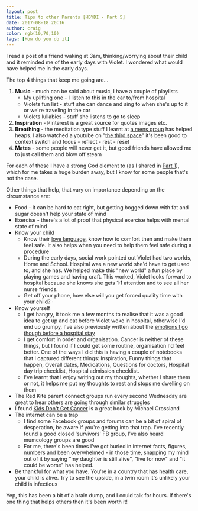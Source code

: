 ```yaml
---
layout: post
title: Tips to other Parents [HDYDI - Part 5]
date: 2017-08-18 20:16
author: craig
color: rgb(10,70,10)
tags: [How do you do it]
---
```

I read a post of a friend waking at 3am, thinking/worrying about their child and it reminded me of the early days with Violet. I wondered what would have helped me in the early days.

The top 4 things that keep me going are…
<ol>
	<li><strong>Music</strong> - much can be said about music, I have a couple of playlists
<ul>
	<li>My uplifting one - I listen to this in the car to/from hospital</li>
	<li>Violets fun list - stuff she can dance and sing to when she's up to it or we're traveling in the car</li>
	<li>Violets lullabies - stuff she listens to go to sleep</li>
</ul>
</li>
	<li><strong>Inspiration</strong> - Pinterest is a great source for quotes images etc.</li>
	<li><strong>Breathing</strong> - the meditation type stuff I learnt at <a href="https://blog.seaboxes.com/2017/08/16/mates-how-do-you-do-it-part-3.html">a mens group</a> has helped heaps. I also watched a youtube on "<a href="https://www.youtube.com/watch?v=dpk_dssZXqs">the third space</a>" it's been good to context switch and focus - reflect - rest - reset</li>
	<li><strong>Mates</strong> - some people will never get it, but good friends have allowed me to just call them and blow off steam</li>
</ol>
For each of these I have a strong God element to (as I shared in <a href="https://blog.seaboxes.com/2017/08/14/god-how-do-you-do-it-part-1.html">Part 1</a>), which for me takes a huge burden away, but I know for some people that's not the case.

Other things that help, that vary on importance depending on the circumstance are:
<ul>
	<li>Food - it can be hard to eat right, but getting bogged down with fat and sugar doesn't help your state of mind</li>
	<li>Exercise - there's a lot of proof that physical exercise helps with mental state of mind</li>
	<li>Know your child
<ul>
	<li>Know their <a href="http://www.imom.com/using-choices-discover-childs-love-language/">love language</a>, know how to comfort then and make them feel safe. It also helps when you need to help them feel safe during a procedure</li>
	<li>During the early days, social work pointed out Violet had two worlds, Home and School. Hospital was a new world she'd have to get used to, and she has. We helped make this "new world" a fun place by playing games and having craft. This worked, Violet looks forward to hospital because she knows she gets 1:1 attention and to see all her nurse friends.</li>
	<li>Get off your phone, how else will you get forced quality time with your child? ·</li>
</ul>
</li>
	<li>Know yourself
<ul>
	<li>I get hangry, it took me a few months to realise that it was a good idea to get up and eat before Violet woke in hospital, otherwise I'd end up grumpy, I've also previously written about the <a href="/2016/09/25/pre-admission-tradition.html">emotions I go though before a hospital stay</a></li>
	<li>I get comfort in order and organisation. Cancer is neither of these things, but I found if I could get some routine, organisation I'd feel better. One of the ways I did this is having a couple of notebooks that I captured different things: Inspiration, Funny things that happen, Overall dates, Medications, Questions for doctors, Hospital day trip checklist, Hospital admission checklist.</li>
	<li>I've learnt that I enjoy writing out my thoughts, whether I share them or not, it helps me put my thoughts to rest and stops me dwelling on them</li>
</ul>
</li>
	<li>The Red Kite parent connect groups run every second Wednesday are great to hear others are going through similar struggles</li>
	<li>I found <a href="https://www.amazon.com.au/Kids-Dont-Get-Cancer-Remarkably-ebook/dp/B018J9VJYE">Kids Don't Get Cancer</a> is a great book by Michael Crossland</li>
	<li>The internet can be a trap
<ul>
	<li>I find some Facebook groups and forums can be a bit of spiral of desperation, be aware if you're getting into that trap. I've recently found a good closed 'survivors' FB group, I've also heard mumcology groups are good</li>
	<li>For me, there's been times I've got buried in internet facts, figures, numbers and been overwhelmed - in those time, snapping my mind out of it by saying "my daughter is still alive", "live for now" and "it could be worse" has helped.</li>
</ul>
</li>
	<li>Be thankful for what you have. You're in a country that has health care, your child is alive. Try to see the upside, in a twin room it's unlikely your child is infectious</li>
</ul>
Yep, this has been a bit of a brain dump, and I could talk for hours. If there's one thing that helps others then it's been worth it!

